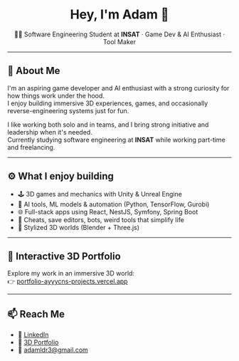 <h1 align="center">Hey, I'm Adam 👋</h1>

<p align="center">
  🧑‍🎓 Software Engineering Student at <strong>INSAT</strong> · Game Dev & AI Enthusiast · Tool Maker
</p>

---

## 🔧 About Me

I'm an aspiring game developer and AI enthusiast with a strong curiosity for how things work under the hood.  
I enjoy building immersive 3D experiences, games, and occasionally reverse-engineering systems just for fun.

I like working both solo and in teams, and I bring strong initiative and leadership when it's needed.  
Currently studying software engineering at **INSAT** while working part-time and freelancing.

---

## ⚙️ What I enjoy building

- 🕹️ 3D games and mechanics with Unity & Unreal Engine  
- 🤖 AI tools, ML models & automation (Python, TensorFlow, Gurobi)  
- 🌐 Full-stack apps using React, NestJS, Symfony, Spring Boot  
- 🧰 Cheats, save editors, bots, weird tools that simplify life  
- 🎨 Stylized 3D worlds (Blender + Three.js)

---

## 🧠 Interactive 3D Portfolio  
Explore my work in an immersive 3D world:  
👉 [portfolio-ayyycns-projects.vercel.app](https://portfolio-ayyycns-projects.vercel.app)


---

## 📫 Reach Me  
- 💼 [LinkedIn](https://www.linkedin.com/in/adam-ladhari-0815b8276/)  
- 🧠 [3D Portfolio](https://portfolio-ayyycns-projects.vercel.app)  
- 📨 adamldr3@gmail.com  

